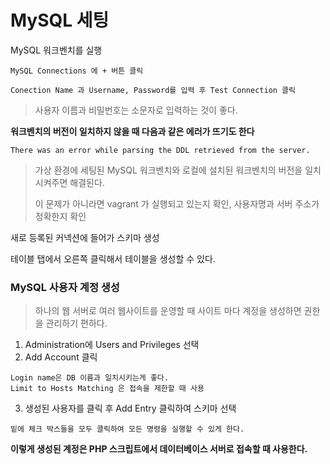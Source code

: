 # MySQL 세팅

MySQL 워크벤치를 실행

```
MySQL Connections 에 + 버튼 클릭

Conection Name 과 Username, Password를 입력 후 Test Connection 클릭
```

> 사용자 이름과 비밀번호는 소문자로 입력하는 것이 좋다.



**워크벤치의 버전이 일치하지 않을 때 다음과 같은 에러가 뜨기도 한다**

```
There was an error while parsing the DDL retrieved from the server.
```

> 가상 환경에 세팅된 MySQL 워크벤치와 로컬에 설치된 워크벤치의 버전을 일치 시켜주면 해결된다.
>
> 이 문제가 아니라면 vagrant 가 실행되고 있는지 확인, 사용자명과 서버 주소가 정확한지 확인



새로 등록된 커넥션에 들어가 스키마 생성

테이블 탭에서 오른쪽 클릭해서 테이블을 생성할 수 있다.



### MySQL 사용자 계정 생성

> 하나의 웹 서버로 여러 웹사이트를 운영할 때 사이트 마다 계정을 생성하면 권한을 관리하기 편하다.



1. Administration에 Users and Privileges 선택
2. Add Account 클릭

```
Login name은 DB 이름과 일치시키는게 좋다.
Limit to Hosts Matching 은 접속을 제한할 때 사용
```

3. 생성된 사용자를 클릭 후 Add Entry 클릭하여 스키마 선택

```
밑에 체크 박스들을 모두 클릭하여 모든 명령을 실행할 수 있게 한다.
```



**이렇게 생성된 계정은 PHP 스크립트에서 데이터베이스 서버로 접속할 때 사용한다.**





